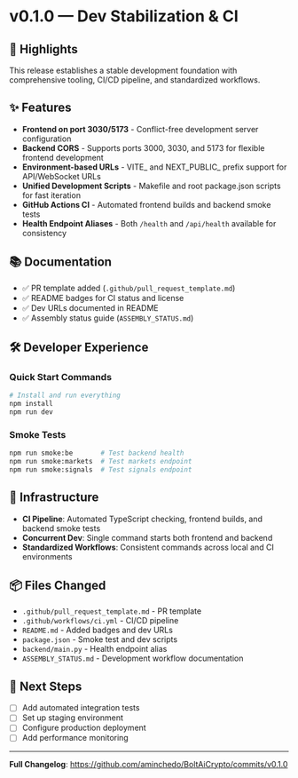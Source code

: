 # v0.1.0 — Dev Stabilization & CI

## 🎉 Highlights

This release establishes a stable development foundation with comprehensive tooling, CI/CD pipeline, and standardized workflows.

## ✨ Features

- **Frontend on port 3030/5173** - Conflict-free development server configuration
- **Backend CORS** - Supports ports 3000, 3030, and 5173 for flexible frontend development
- **Environment-based URLs** - VITE_ and NEXT_PUBLIC_ prefix support for API/WebSocket URLs
- **Unified Development Scripts** - Makefile and root package.json scripts for fast iteration
- **GitHub Actions CI** - Automated frontend builds and backend smoke tests
- **Health Endpoint Aliases** - Both `/health` and `/api/health` available for consistency

## 📚 Documentation

- ✅ PR template added (`.github/pull_request_template.md`)
- ✅ README badges for CI status and license
- ✅ Dev URLs documented in README
- ✅ Assembly status guide (`ASSEMBLY_STATUS.md`)

## 🛠️ Developer Experience

### Quick Start Commands

```bash
# Install and run everything
npm install
npm run dev
```

### Smoke Tests

```bash
npm run smoke:be       # Test backend health
npm run smoke:markets  # Test markets endpoint
npm run smoke:signals  # Test signals endpoint
```

## 🔧 Infrastructure

- **CI Pipeline**: Automated TypeScript checking, frontend builds, and backend smoke tests
- **Concurrent Dev**: Single command starts both frontend and backend
- **Standardized Workflows**: Consistent commands across local and CI environments

## 📦 Files Changed

- `.github/pull_request_template.md` - PR template
- `.github/workflows/ci.yml` - CI/CD pipeline
- `README.md` - Added badges and dev URLs
- `package.json` - Smoke test and dev scripts
- `backend/main.py` - Health endpoint alias
- `ASSEMBLY_STATUS.md` - Development workflow documentation

## 🚀 Next Steps

- [ ] Add automated integration tests
- [ ] Set up staging environment  
- [ ] Configure production deployment
- [ ] Add performance monitoring

---

**Full Changelog**: https://github.com/aminchedo/BoltAiCrypto/commits/v0.1.0
